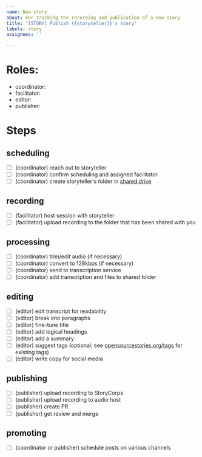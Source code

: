 ```yaml
---
name: New story
about: For tracking the recording and publication of a new story
title: "[STORY] Publish {{storyteller}}'s story"
labels: story
assignees: ''

---
```


# Roles:

- coordinator:
- facilitator:
- editor:
- publisher:

# Steps

## scheduling

- [ ] (coordinator) reach out to storyteller
- [ ] (coordinator) confirm scheduling and assigned facilitator
- [ ] (coordinator) create storyteller's folder in [shared drive](https://drive.google.com/drive/u/0/folders/1kxAHYikcWpp62aMU4-BCQbwfvFaEbjdF)

## recording

- [ ] (facilitator) host session with storyteller
- [ ] (facilitator) upload recording to the folder that has been shared with you

## processing

- [ ] (coordinator) trim/edit audio (if necessary)
- [ ] (coordinator) convert to 128kbps (if necessary)
- [ ] (coordinator) send to transcription service
- [ ] (coordinator) add transcription and files to shared folder

## editing

- [ ] (editor) edit transcript for readability
- [ ] (editor) break into paragraphs
- [ ] (editor) fine-tune title
- [ ] (editor) add logical headings
- [ ] (editor) add a summary
- [ ] (editor) suggest tags (optional; see [opensourcestories.org/tags](https://www.opensourcestories.org/tags/) for existing tags)
- [ ] (editor) write copy for social media

## publishing

- [ ] (publisher) upload recording to StoryCorps
- [ ] (publisher) upload recording to audio host
- [ ] (publisher) create PR
- [ ] (publisher) get review and merge

## promoting

- [ ] (coordinator or publisher) schedule posts on various channels
